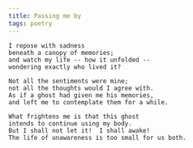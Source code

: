 ```yaml
---
title: Passing me by
tags: poetry
---
```


    I repose with sadness
    beneath a canopy of memories;
    and watch my life -- how it unfolded --
    wondering exactly who lived it?

    Not all the sentiments were mine;
    not all the thoughts would I agree with.
    As if a ghost had given me his memories,
    and left me to contemplate them for a while.

    What frightens me is that this ghost
    intends to continue using my body.
    But I shall not let it!  I shall awake!
    The life of unawareness is too small for us both.


